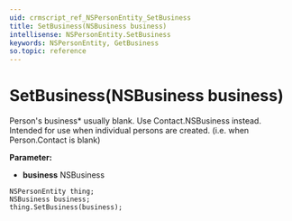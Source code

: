 ```yaml
---
uid: crmscript_ref_NSPersonEntity_SetBusiness
title: SetBusiness(NSBusiness business)
intellisense: NSPersonEntity.SetBusiness
keywords: NSPersonEntity, GetBusiness
so.topic: reference
---
```


# SetBusiness(NSBusiness business)

Person's business* usually blank. Use Contact.NSBusiness instead. Intended for use when individual persons are created. (i.e. when Person.Contact is blank)

**Parameter:** 
* **business** NSBusiness

```crmscript
NSPersonEntity thing;
NSBusiness business;
thing.SetBusiness(business);
```

